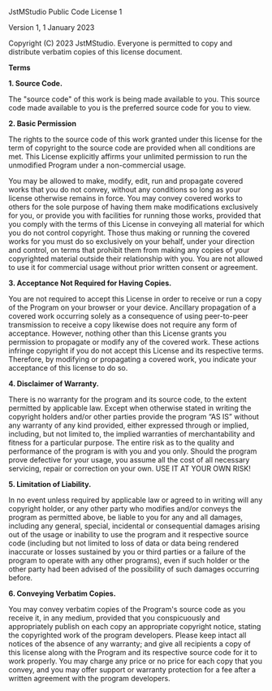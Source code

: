 <p style="text-align:left;">JstMStudio Public Code License 1
<p>Version 1, 1 January 2023
<p>Copyright (C) 2023 JstMStudio. <https://jstmstudio.tk/> Everyone is permitted to copy and distribute verbatim copies of this license document.
<p style="font-weight:bold;">Terms</p>
<p style="font-weight:bold;">1. Source Code.</p>
<p>The "source code" of this work is being made available to you. This source code made available to you is the preferred source code for you to view.
<p style="font-weight:bold;">2. Basic Permission</p>
<p>The rights to the source code of this work granted under this license for the term of copyright to the source code are provided when all conditions are met. This License explicitly affirms your unlimited permission to run the unmodified Program under a non-commercial usage.
<p>You may be allowed to make, modify, edit, run and propagate covered works that you do not convey, without any conditions so long as your license otherwise remains in force. You may convey covered works to others for the sole purpose of having them make modifications exclusively for you, or provide you with facilities for running those works, provided that you comply with the terms of this License in conveying all material for which you do not control copyright. Those thus making or running the covered works for you must do so exclusively on your behalf, under your direction and control, on terms that prohibit them from making any copies of your copyrighted material outside their relationship with you. You are not allowed to use it for commercial usage without prior written consent or agreement.
<p style="font-weight:bold;">3. Acceptance Not Required for Having Copies.</p>
<p>You are not required to accept this License in order to receive or run a copy of the Program on your browser or your device. Ancillary propagation of a covered work occurring solely as a consequence of using peer-to-peer transmission to receive a copy likewise does not require any form of acceptance. However, nothing other than this License grants you permission to propagate or modify any of the covered work. These actions infringe copyright if you do not accept this License and its respective terms. Therefore, by modifying or propagating a covered work, you indicate your acceptance of this license to do so.
<p style="font-weight:bold;">4. Disclaimer of Warranty.</p>
<p>There is no warranty for the program and its source code, to the extent permitted by applicable law. Except when otherwise stated in writing the copyright holders and/or other parties provide the program “AS IS” without any warranty of any kind provided, either expressed through or implied, including, but not limited to, the implied warranties of merchantability and fitness for a particular purpose. The entire risk as to the quality and performance of the program is with you and you only. Should the program prove defective for your usage, you assume all the cost of all necessary servicing, repair or correction on your own. USE IT AT YOUR OWN RISK!
<p style="font-weight:bold;">5. Limitation of Liability.</p>
<p>In no event unless required by applicable law or agreed to in writing will any copyright holder, or any other party who modifies and/or conveys the program as permitted above, be liable to you for any and all damages, including any general, special, incidental or consequential damages arising out of the usage or inability to use the program and it respective source code (including but not limited to loss of data or data being rendered inaccurate or losses sustained by you or third parties or a failure of the program to operate with any other programs), even if such holder or the other party had been advised of the possibility of such damages occurring before.
<p style="font-weight:bold;">6. Conveying Verbatim Copies.</p>
<p>You may convey verbatim copies of the Program's source code as you receive it, in any medium, provided that you conspicuously and appropriately publish on each copy an appropriate copyright notice, stating the copyrighted work of the program developers. Please keep intact all notices of the absence of any warranty; and give all recipients a copy of this license along with the Program and its respective source code for it to work properly. You may charge any price or no price for each copy that you convey, and you may offer support or warranty protection for a fee after a written agreement with the program developers.
